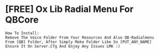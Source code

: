 # [FREE] Ox Lib Radial Menu For QBCore

```
How To Install:
Remove The Voice Folder From Your Resources And Also QB-Radialmenu From [QB] Folder, After Simply Make Folder Like So [PUT_ANY_NAME] Ensure It On Server.Cfg And Enjoy Any Issues LMK :)
```
